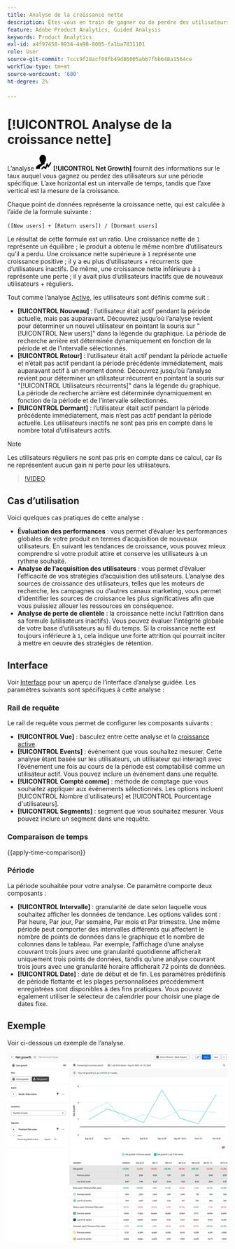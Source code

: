 ```yaml
---
title: Analyse de la croissance nette
description: Êtes-vous en train de gagner ou de perdre des utilisateurs et utilisatrices ?
feature: Adobe Product Analytics, Guided Analysis
keywords: Product Analytics
exl-id: a4f97458-9934-4a98-8005-fa1ba7831101
role: User
source-git-commit: 7ccc9f28acf08fb49d86005abb7fbb648a1564ce
workflow-type: tm+mt
source-wordcount: '680'
ht-degree: 2%

---
```


# [!UICONTROL Analyse de la croissance nette]

L’analyse ![NetGrowth](/help/assets/icons/NetGrowth.svg) **[!UICONTROL Net Growth]** fournit des informations sur le taux auquel vous gagnez ou perdez des utilisateurs sur une période spécifique. L’axe horizontal est un intervalle de temps, tandis que l’axe vertical est la mesure de la croissance.

Chaque point de données représente la croissance nette, qui est calculée à l’aide de la formule suivante :

`([New users] + [Return users]) / [Dormant users]`

Le résultat de cette formule est un ratio. Une croissance nette de `1` représente un équilibre ; le produit a obtenu le même nombre d’utilisateurs qu’il a perdu. Une croissance nette supérieure à `1` représente une croissance positive ; il y a eu plus d’utilisateurs + récurrents que d’utilisateurs inactifs. De même, une croissance nette inférieure à `1` représente une perte ; il y avait plus d’utilisateurs inactifs que de nouveaux utilisateurs + réguliers.

Tout comme l’analyse [Active](active-growth.md), les utilisateurs sont définis comme suit :

* **[!UICONTROL Nouveau]** : l’utilisateur était actif pendant la période actuelle, mais pas auparavant. Découvrez jusqu’où l’analyse revient pour déterminer un nouvel utilisateur en pointant la souris sur &quot;[!UICONTROL New users]&quot; dans la légende du graphique. La période de recherche arrière est déterminée dynamiquement en fonction de la période et de l’intervalle sélectionnés.
* **[!UICONTROL Retour]** : l’utilisateur était actif pendant la période actuelle et n’était pas actif pendant la période précédente immédiatement, mais auparavant actif à un moment donné. Découvrez jusqu’où l’analyse revient pour déterminer un utilisateur récurrent en pointant la souris sur &quot;[!UICONTROL Utilisateurs récurrents]&quot; dans la légende du graphique. La période de recherche arrière est déterminée dynamiquement en fonction de la période et de l’intervalle sélectionnés.
* **[!UICONTROL Dormant]** : l’utilisateur était actif pendant la période précédente immédiatement, mais n’est pas actif pendant la période actuelle. Les utilisateurs inactifs ne sont pas pris en compte dans le nombre total d’utilisateurs actifs.

>[!NOTE]
>
>Les utilisateurs réguliers ne sont pas pris en compte dans ce calcul, car ils ne représentent aucun gain ni perte pour les utilisateurs.

>[!VIDEO](https://video.tv.adobe.com/v/3421664/?learn=on)


## Cas d’utilisation

Voici quelques cas pratiques de cette analyse :

* **Évaluation des performances** : vous permet d’évaluer les performances globales de votre produit en termes d’acquisition de nouveaux utilisateurs. En suivant les tendances de croissance, vous pouvez mieux comprendre si votre produit attire et conserve les utilisateurs à un rythme souhaité.
* **Analyse de l’acquisition des utilisateurs** : vous permet d’évaluer l’efficacité de vos stratégies d’acquisition des utilisateurs. L’analyse des sources de croissance des utilisateurs, telles que les moteurs de recherche, les campagnes ou d’autres canaux marketing, vous permet d’identifier les sources de croissance les plus significatives afin que vous puissiez allouer les ressources en conséquence.
* **Analyse de perte de clientèle** : la croissance nette inclut l’attrition dans sa formule (utilisateurs inactifs). Vous pouvez évaluer l’intégrité globale de votre base d’utilisateurs au fil du temps. Si la croissance nette est toujours inférieure à `1`, cela indique une forte attrition qui pourrait inciter à mettre en oeuvre des stratégies de rétention.

## Interface

Voir [Interface](../overview.md#interface) pour un aperçu de l’interface d’analyse guidée. Les paramètres suivants sont spécifiques à cette analyse :

### Rail de requête

Le rail de requête vous permet de configurer les composants suivants :

* **[!UICONTROL Vue]** : basculez entre cette analyse et la [croissance active](active-growth.md).
* **[!UICONTROL Events]** : événement que vous souhaitez mesurer. Cette analyse étant basée sur les utilisateurs, un utilisateur qui interagit avec l’événement une fois au cours de la période est comptabilisé comme un utilisateur actif. Vous pouvez inclure un événement dans une requête.
* **[!UICONTROL Compté comme]** : méthode de comptage que vous souhaitez appliquer aux événements sélectionnés. Les options incluent [!UICONTROL Nombre d&#39;utilisateurs] et [!UICONTROL Pourcentage d&#39;utilisateurs].
* **[!UICONTROL Segments]** : segment que vous souhaitez mesurer. Vous pouvez inclure un segment dans une requête.

### Comparaison de temps

{{apply-time-comparison}}

### Période

La période souhaitée pour votre analyse. Ce paramètre comporte deux composants :

* **[!UICONTROL Intervalle]** : granularité de date selon laquelle vous souhaitez afficher les données de tendance. Les options valides sont : Par heure, Par jour, Par semaine, Par mois et Par trimestre. Une même période peut comporter des intervalles différents qui affectent le nombre de points de données dans le graphique et le nombre de colonnes dans le tableau. Par exemple, l’affichage d’une analyse couvrant trois jours avec une granularité quotidienne afficherait uniquement trois points de données, tandis qu’une analyse couvrant trois jours avec une granularité horaire afficherait 72 points de données.
* **[!UICONTROL Date]** : date de début et de fin. Les paramètres prédéfinis de période flottante et les plages personnalisées précédemment enregistrées sont disponibles à des fins pratiques. Vous pouvez également utiliser le sélecteur de calendrier pour choisir une plage de dates fixe.


## Exemple

Voir ci-dessous un exemple de l’analyse.

![Comparaison de la croissance nette](../assets/net-growth-compare.png)
